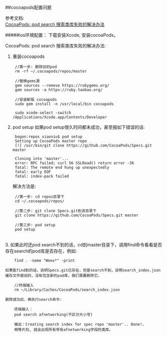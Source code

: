 ##cocoapods配置问题

参考文档:    
[CocoaPods: pod search 搜索类库失败的解决办法](http://blog.cocoachina.com/article/29127)	

#####ios环境配置：
下载安装Xcode, 安装cocoaPods。

CocoaPods: pod search 搜索类库失败的解决办法:

1. 重装cocoapods
	
		//第一步: 删除旧的pod
		rm -rf ~/.cocoapods/repos/master 
		
		//替换gems源
		gem sources --remove https://rubygems.org/
		gem sources -a https://ruby.taobao.org/
		
		//安装新版 cocoapods
		sudo gem install -n /usr/local/bin cocoapods
		
		sudo xcode-select -switch /Applications/Xcode.app/Contents/Developer


2. pod setup
如果pod setup很久时间都未成功，甚至报如下错误的话:

		bogon:repos xiaoniu$ pod setup
		Setting up CocoaPods master repo
		[!] /usr/bin/git clone https://github.com/CocoaPods/Specs.git master
		
		Cloning into 'master'...
		error: RPC failed; curl 56 SSLRead() return error -36
		fatal: The remote end hung up unexpectedly
		fatal: early EOF
		fatal: index-pack failed


	解决方法是:    
	
		//第一步: cd repos目录下
		cd ~/.cocoapods/repos/
		
		//第二步: git clone Specs.git到该目录下
		git clone https://github.com/CocoaPods/Specs.git master
		
		//第三步: pod setup
		pod setup




​	
3. 如果此时还pod search不到的话，cd到master目录下，调用find命令看看是否存在search的pod库是否存在，例如:

		find . -name "Weex*" -print 

	如果能find到的话，说明Specs.git已存在，但是search不到，说明search_index.json缓存文件是旧的，没有包含新的pod库，我们需要删除它。
		
		//终端输入
		rm ~/Library/Caches/CocoaPods/search_index.json
	
	删除成功后，再执行search命令:
	
		终端输入：
		pod search afnetworking(不区分大小写)
		
		输出：Creating search index for spec repo 'master'.. Done!，
		稍等片刻, 就会出现所有带有afnetworking字段的类库。


